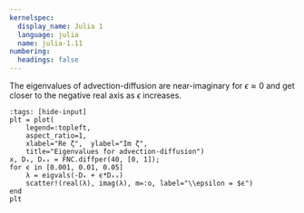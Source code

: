 ```yaml
---
kernelspec:
  display_name: Julia 1
  language: julia
  name: julia-1.11
numbering:
  headings: false
---
```

The eigenvalues of advection-diffusion are near-imaginary for $\epsilon\approx 0$ and get closer to the negative real axis as $\epsilon$ increases.

```{code-cell}
:tags: [hide-input]
plt = plot(
    legend=:topleft,
    aspect_ratio=1,
    xlabel="Re ζ",  ylabel="Im ζ",
    title="Eigenvalues for advection-diffusion")
x, Dₓ, Dₓₓ = FNC.diffper(40, [0, 1]);
for ϵ in [0.001, 0.01, 0.05]
    λ = eigvals(-Dₓ + ϵ*Dₓₓ)
    scatter!(real(λ), imag(λ), m=:o, label="\\epsilon = $ϵ")
end
plt
```

